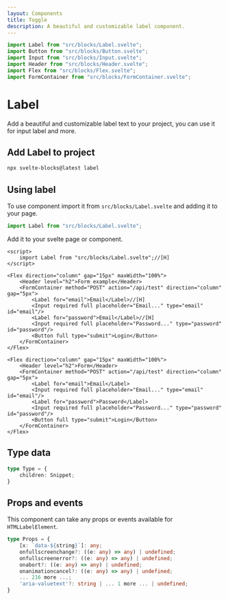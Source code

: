 ```yaml
---
layout: Components
title: Toggle
description: A beautiful and customizable label component.
---
```

```js [CODE]
import Label from "src/blocks/Label.svelte";
import Button from "src/blocks/Button.svelte";
import Input from "src/blocks/Input.svelte";
import Header from "src/blocks/Header.svelte";
import Flex from "src/blocks/Flex.svelte";
import FormContainer from "src/blocks/FormContainer.svelte";
```
# Label
Add a beautiful and customizable label text to your project, you can use it for input label and more.

## Add Label to project
```bash
npx svelte-blocks@latest label
```

## Using label
To use component import it from `src/blocks/Label.svelte` and adding it to your page.
```js
import Label from "src/blocks/Label.svelte";
```

Add it to your svelte page or component.
```svelte
<script>
    import Label from "src/blocks/Label.svelte";//[H]
</script>

<Flex direction="column" gap="15px" maxWidth="100%">
    <Header level="h2">Form example</Header>
    <FormContainer method="POST" action="/api/test" direction="column" gap="5px">
        <Label for="email">Email</Label>//[H]
        <Input required full placeholder="Email..." type="email" id="email"/>
        <Label for="password">Email</Label>//[H]
        <Input required full placeholder="Password..." type="password" id="password"/>
        <Button full type="submit">Login</Button>
    </FormContainer>
</Flex>
```

```svelte [add]
<Flex direction="column" gap="15px" maxWidth="100%">
    <Header level="h2">Form</Header>
    <FormContainer method="POST" action="/api/test" direction="column" gap="5px">
        <Label for="email">Email</Label>
        <Input required full placeholder="Email..." type="email" id="email"/>
        <Label for="password">Password</Label>
        <Input required full placeholder="Password..." type="password" id="password"/>
        <Button full type="submit">Login</Button>
    </FormContainer>
</Flex>
```

## Type data
```ts
type Type = {
    children: Snippet;
}
```

## Props and events
This component can take any props or events available for `HTMLLabelElement`.
```ts
type Props = {
    [x: `data-${string}`]: any;
    onfullscreenchange?: ((e: any) => any) | undefined;
    onfullscreenerror?: ((e: any) => any) | undefined;
    onabort?: ((e: any) => any) | undefined;
    onanimationcancel?: ((e: any) => any) | undefined;
    ... 216 more ...;
    'aria-valuetext'?: string | ... 1 more ... | undefined;
}
```